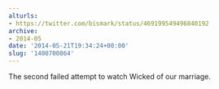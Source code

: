 ```yaml
---
alturls:
- https://twitter.com/bismark/status/469199549496840192
archive:
- 2014-05
date: '2014-05-21T19:34:24+00:00'
slug: '1400700864'
---
```


The second failed attempt to watch Wicked of our marriage.

